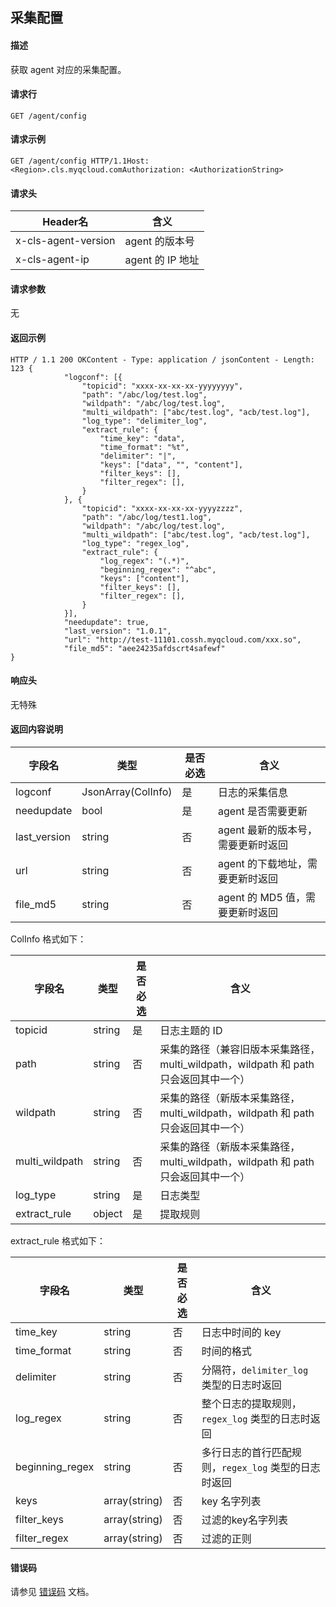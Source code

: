 ## 采集配置

#### 描述

获取 agent 对应的采集配置。

#### 请求行

```
GET /agent/config
```

#### 请求示例

```
GET /agent/config HTTP/1.1Host: <Region>.cls.myqcloud.comAuthorization: <AuthorizationString>
```

#### 请求头

| Header名            | 含义          |
| ------------------- | ------------- |
| x-cls-agent-version | agent 的版本号 |
| x-cls-agent-ip      | agent 的 IP 地址 |

#### 请求参数

无

#### 返回示例

```
HTTP / 1.1 200 OKContent - Type: application / jsonContent - Length: 123 {
			"logconf": [{
				"topicid": "xxxx-xx-xx-xx-yyyyyyyy",
				"path": "/abc/log/test.log",
				"wildpath": "/abc/log/test.log",
				"multi_wildpath": ["abc/test.log", "acb/test.log"],
				"log_type": "delimiter_log",
				"extract_rule": {
					"time_key": "data",
					"time_format": "%t",
					"delimiter": "|",
					"keys": ["data", "", "content"],
					"filter_keys": [],
					"filter_regex": [],
				}
			}, {
				"topicid": "xxxx-xx-xx-xx-yyyyzzzz",
				"path": "/abc/log/test1.log",
				"wildpath": "/abc/log/test.log",
				"multi_wildpath": ["abc/test.log", "acb/test.log"],
				"log_type": "regex_log",
				"extract_rule": {
					"log_regex": "(.*)",
					"beginning_regex": "^abc",
					"keys": ["content"],
					"filter_keys": [],
					"filter_regex": [],
				}
			}],
			"needupdate": true,
			"last_version": "1.0.1",
			"url": "http://test-11101.cossh.myqcloud.com/xxx.so",
			"file_md5": "aee24235afdscrt4safewf"
}
```

#### 响应头

无特殊

#### 返回内容说明

| 字段名       | 类型               | 是否必选 | 含义                              |
| ------------ | ------------------ | -------- | --------------------------------- |
| logconf      | JsonArray(ColInfo) | 是       | 日志的采集信息                    |
| needupdate   | bool               | 是       | agent 是否需要更新                 |
| last_version | string             | 否       | agent 最新的版本号，需要更新时返回 |
| url          | string             | 否       | agent 的下载地址，需要更新时返回   |
| file_md5     | string             | 否       | agent 的 MD5 值，需要更新时返回      |

ColInfo 格式如下：

| 字段名         | 类型   | 是否必选 | 含义                                                         |
| -------------- | ------ | -------- | ------------------------------------------------------------ |
| topicid        | string | 是       | 日志主题的 ID                                               |
| path           | string | 否       | 采集的路径（兼容旧版本采集路径，multi_wildpath，wildpath 和 path 只会返回其中一个） |
| wildpath       | string | 否       | 采集的路径（新版本采集路径，multi_wildpath，wildpath 和 path 只会返回其中一个） |
| multi_wildpath | string | 否       | 采集的路径（新版本采集路径，multi_wildpath，wildpath 和 path 只会返回其中一个） |
| log_type       | string | 是       | 日志类型                                                     |
| extract_rule   | object | 是       | 提取规则                                                     |

extract_rule 格式如下：

| 字段名          | 类型          | 是否必选 | 含义                                                 |
| --------------- | ------------- | -------- | ---------------------------------------------------- |
| time_key        | string        | 否       | 日志中时间的 key                                      |
| time_format     | string        | 否       | 时间的格式                                           |
| delimiter       | string        | 否       | 分隔符，`delimiter_log` 类型的日志时返回             |
| log_regex       | string        | 否       | 整个日志的提取规则，`regex_log` 类型的日志时返回     |
| beginning_regex | string        | 否       | 多行日志的首行匹配规则，`regex_log` 类型的日志时返回 |
| keys            | array(string) | 否       | key 名字列表                                          |
| filter_keys     | array(string) | 否       | 过滤的key名字列表                                    |
| filter_regex    | array(string) | 否       | 过滤的正则                                           |

#### 错误码

请参见 [错误码](https://cloud.tencent.com/document/product/614/12402) 文档。

